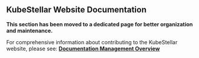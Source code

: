 <!--readme-for-documentation-start-->
## KubeStellar Website Documentation

**This section has been moved to a dedicated page for better organization and maintenance.**

For comprehensive information about contributing to the KubeStellar website, please see: **[Documentation Management Overview](https://github.com/kubestellar/kubestellar/blob/main/docs/content/contribution-guidelines/operations/document-management.md)**

<!--readme-for-documentation-end-->